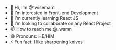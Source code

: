 - 👋 Hi, I’m @1wiseman1
- 👀 I’m interested in Front-end Development
- 🌱 I’m currently learning React JS
- 💞️ I’m looking to collaborate on any React Project
- 📫 How to reach me @_wsmn
- 😄 Pronouns: HE/HIM
- ⚡ Fun fact: I like sharpening knives

<!---
1wiseman1/1wiseman1 is a ✨ special ✨ repository because its `README.md` (this file) appears on your GitHub profile.
You can click the Preview link to take a look at your changes.
--->
